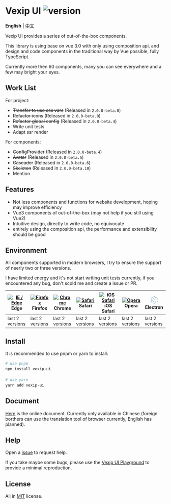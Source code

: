# Vexip UI ![version](https://img.shields.io/github/package-json/v/qmhc/vexip-ui)

**English** | [中文](./README.zh-CN.md)

Vexip UI provides a series of out-of-the-box components.

This library is using base on vue 3.0 with only using composition api, and design and code components in the traditional way by Vue possible, fully TypeScript.

Currently more then 60 components, many you can see everywhere and a few may bright your eyes.

## Work List

For project:

- ~~Transfer to use css vars~~ (Released in `2.0.0-beta.0`)
- ~~Refactor icons~~ (Released in `2.0.0-beta.0`)
- ~~Refactor global config~~ (Released in `2.0.0-beta.4`)
- Write unit tests
- Adapt ssr render

For components:

- ~~ConfigProvider~~ (Released in `2.0.0-beta.4`)
- ~~Avatar~~ (Released in `2.0.0-beta.5`)
- ~~Cascader~~ (Released in `2.0.0-beta.6`)
- ~~Skeleton~~ (Released in `2.0.0-beta.10`)
- Mention

## Features

- Not less components and functions for website development, hoping may improve efficiency
- Vue3 components of out-of-the-box (may not help if you still using Vue2)
- Intuitive design, directly to write code, no equivocate
- entirely using the composition api, the performance and extensibility should be good

## Environment

All components supported in modern browsers, I try to ensure the support of neerly two or three versions.

I have limited energy and it's not start writing unit tests currently, if you encountered any bug, don't scold me and create a issue or PR.

| [<img src="https://raw.githubusercontent.com/alrra/browser-logos/master/src/edge/edge_48x48.png" alt="IE / Edge" width="24" height="24" />](http://godban.github.io/browsers-support-badges/)<br/>Edge | [<img src="https://raw.githubusercontent.com/alrra/browser-logos/master/src/firefox/firefox_48x48.png" alt="Firefox" width="24" height="24" />](http://godban.github.io/browsers-support-badges/)<br/>Firefox | [<img src="https://raw.githubusercontent.com/alrra/browser-logos/master/src/chrome/chrome_48x48.png" alt="Chrome" width="24" height="24" />](http://godban.github.io/browsers-support-badges/)<br/>Chrome | [<img src="https://raw.githubusercontent.com/alrra/browser-logos/master/src/safari/safari_48x48.png" alt="Safari" width="24" height="24" />](http://godban.github.io/browsers-support-badges/)<br/>Safari | [<img src="https://raw.githubusercontent.com/alrra/browser-logos/master/src/safari-ios/safari-ios_48x48.png" alt="iOS Safari" width="24" height="24" />](http://godban.github.io/browsers-support-badges/)<br/>iOS Safari | [<img src="https://raw.githubusercontent.com/alrra/browser-logos/master/src/opera/opera_48x48.png" alt="Opera" width="24" height="24" />](http://godban.github.io/browsers-support-badges/)<br/>Opera | [<img src="https://raw.githubusercontent.com/alrra/browser-logos/master/src/electron/electron_48x48.png" alt="Electron" width="24" height="24" />](http://godban.github.io/browsers-support-badges/)<br/>Electron |
| --------------------------------------------------------------------------------------------------------------------------------------------------------------------------------------------------------------- | ----------------------------------------------------------------------------------------------------------------------------------------------------------------------------------------------------------------- | ------------------------------------------------------------------------------------------------------------------------------------------------------------------------------------------------------------- | ------------------------------------------------------------------------------------------------------------------------------------------------------------------------------------------------------------- | ----------------------------------------------------------------------------------------------------------------------------------------------------------------------------------------------------------------------------- | --------------------------------------------------------------------------------------------------------------------------------------------------------------------------------------------------------- | --------------------------------------------------------------------------------------------------------------------------------------------------------------------------------------------------------------------- |
| last 2 versions                                                                                                                                                                                                            | last 2 versions                                                                                                                                                                                                   | last 2 versions                                                                                                                                                                                               | last 2 versions                                                                                                                                                                                               | last 2 versions                                                                                                                                                                                                               | last 2 versions                                                                                                                                                                                           | last 2 versions                                                                                                                                                                                                       |

## Install

It is recommended to use pnpm or yarn to install:

```sh
# use pnpm
npm install vexip-ui

# use yarn
yarn add vexip-ui
```

## Document

[Here](//www.vexipui.com) is the online document. Currently only available in Chinese (foreign borthers can use the translation tool of browser currently, English has planned).

## Help

Open a [issue](//github.com/qmhc/vexip-ui/issues) to request help.

If you take maybe some bugs, please use the [Vexip UI Playground](https://playground.vexipui.com/) to provide a minimal reproduction.

## License

All in [MIT](./LICENSE) license.
